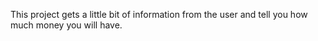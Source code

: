This project gets a little bit of information from the user and tell you how much money you will have.

